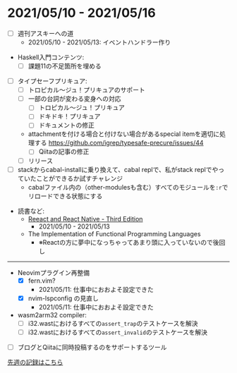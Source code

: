 # 2021/05/10 - 2021/05/16

- [ ] 週刊アスキーへの道
    - 2021/05/10 - 2021/05/13: イベントハンドラー作り
- Haskell入門コンテンツ:
    - [ ] 課題11の不足箇所を埋める
- [ ] タイプセーフプリキュア:
    - [ ] トロピカル～ジュ！プリキュアのサポート
    - [ ] 一部の台詞が変わる変身への対応
        - [ ] トロピカル～ジュ！プリキュア
        - [ ] ドキドキ！プリキュア
        - [ ] ドキュメントの修正
    - attachmentを付ける場合と付けない場合があるspecial itemを適切に処理する <https://github.com/igrep/typesafe-precure/issues/44>
        - [ ] Qiitaの記事の修正
    - [ ] リリース
- [ ] stackからcabal-installに乗り換えて、cabal replで、私がstack replでやっていたことができるか試すチャレンジ
    - cabalファイル内の（other-modulesも含む）すべてのモジュールを`:r`でリロードできる状態にする
- 読書など:
    - [Reeact and React Native - Third Edition](https://www.packtpub.com/product/react-and-react-native-third-edition/9781839211140)
        - 2021/05/10 - 2021/05/13
    - The Implementation of Functional Programming Languages
        - ※Reactの方に夢中になっちゃってあまり頭に入っていないので後回し

------

- Neovimプラグイン再整備
    - [x] fern.vim?
        - 2021/05/11: 仕事中におおよそ設定できた
    - [x] nvim-lspconfig の見直し
        - 2021/05/11: 仕事中におおよそ設定できた
- wasm2arm32 compiler:
    - [ ] i32.wastにおけるすべての`assert_trap`のテストケースを解決
    - [ ] i32.wastにおけるすべての`assert_invalid`のテストケースを解決
- [ ] ブログとQiitaに同時投稿するのをサポートするツール

[先週の記録はこちら](https://github.com/igrep/daily-commits/blob/c563457b205aee91dff075f9d2d911aed50cecaf/yesterday.md)
